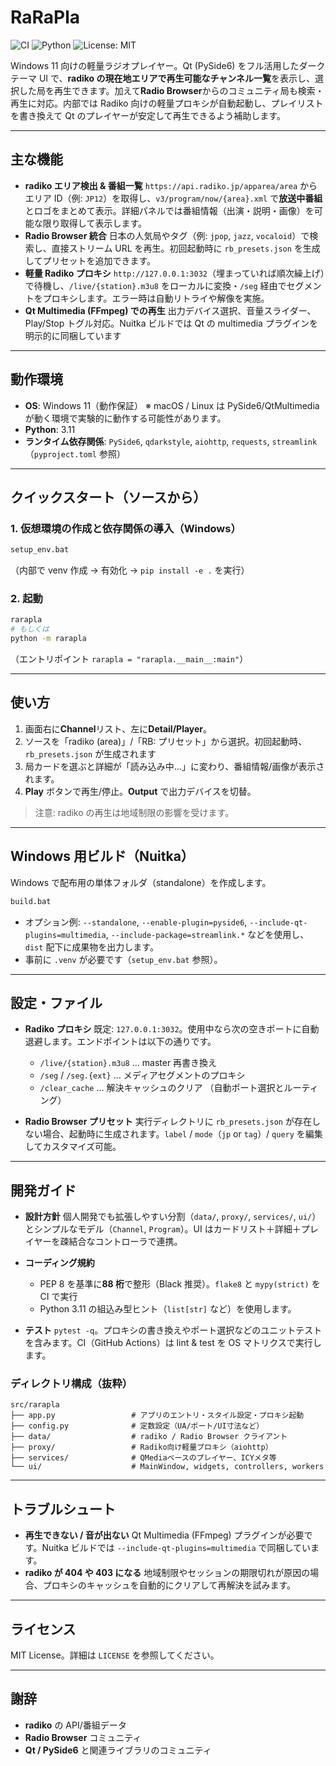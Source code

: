 # RaRaPla

![CI](https://img.shields.io/github/actions/workflow/status/tosakax2/rarapla/ci.yml?label=CI&logo=github&logoColor=white)
![Python](https://img.shields.io/badge/python-3.11-blue?logo=python&logoColor=white)
![License: MIT](https://img.shields.io/badge/License-MIT-green?logo=open-source-initiative&logoColor=white)

Windows 11 向けの軽量ラジオプレイヤー。Qt (PySide6) をフル活用したダークテーマ UI で、**radiko の現在地エリアで再生可能なチャンネル一覧**を表示し、選択した局を再生できます。加えて**Radio Browser**からのコミュニティ局も検索・再生に対応。内部では Radiko 向けの軽量プロキシが自動起動し、プレイリストを書き換えて Qt のプレイヤーが安定して再生できるよう補助します。

---

## 主な機能

- **radiko エリア検出 & 番組一覧**
  `https://api.radiko.jp/apparea/area` からエリア ID（例: `JP12`）を取得し、`v3/program/now/{area}.xml` で**放送中番組**とロゴをまとめて表示。詳細パネルでは番組情報（出演・説明・画像）を可能な限り取得して表示します。
- **Radio Browser 統合**
  日本の人気局やタグ（例: `jpop`, `jazz`, `vocaloid`）で検索し、直接ストリーム URL を再生。初回起動時に `rb_presets.json` を生成してプリセットを追加できます。
- **軽量 Radiko プロキシ**
  `http://127.0.0.1:3032`（埋まっていれば順次繰上げ）で待機し、`/live/{station}.m3u8` をローカルに変換・`/seg` 経由でセグメントをプロキシします。エラー時は自動リトライや解像を実施。
- **Qt Multimedia (FFmpeg) での再生**
  出力デバイス選択、音量スライダー、Play/Stop トグル対応。Nuitka ビルドでは Qt の multimedia プラグインを明示的に同梱しています

---

## 動作環境

- **OS**: Windows 11（動作保証）
  ※ macOS / Linux は PySide6/QtMultimedia が動く環境で実験的に動作する可能性があります。
- **Python**: 3.11
- **ランタイム依存関係**: `PySide6`, `qdarkstyle`, `aiohttp`, `requests`, `streamlink`（`pyproject.toml` 参照）

---

## クイックスタート（ソースから）

### 1. 仮想環境の作成と依存関係の導入（Windows）

```bat
setup_env.bat
```

（内部で venv 作成 → 有効化 → `pip install -e .` を実行）

### 2. 起動

```bash
rarapla
# もしくは
python -m rarapla
```

（エントリポイント `rarapla = "rarapla.__main__:main"`）

---

## 使い方

1. 画面右に**Channel**リスト、左に**Detail/Player**。
2. ソースを「radiko (area)」/「RB: プリセット」から選択。初回起動時、`rb_presets.json` が生成されます
3. 局カードを選ぶと詳細が「読み込み中…」に変わり、番組情報/画像が表示されます。
4. **Play** ボタンで再生/停止。**Output** で出力デバイスを切替。

> 注意: radiko の再生は地域制限の影響を受けます。

---

## Windows 用ビルド（Nuitka）

Windows で配布用の単体フォルダ（standalone）を作成します。

```bat
build.bat
```

- オプション例: `--standalone`, `--enable-plugin=pyside6`, `--include-qt-plugins=multimedia`, `--include-package=streamlink.*` などを使用し、`dist` 配下に成果物を出力します。
- 事前に `.venv` が必要です（`setup_env.bat` 参照）。

---

## 設定・ファイル

- **Radiko プロキシ**
  既定: `127.0.0.1:3032`。使用中なら次の空きポートに自動退避します。エンドポイントは以下の通りです。

  - `/live/{station}.m3u8` … master 再書き換え
  - `/seg` / `/seg.{ext}` … メディアセグメントのプロキシ
  - `/clear_cache` … 解決キャッシュのクリア
    （自動ポート選択とルーティング）

- **Radio Browser プリセット**
  実行ディレクトリに `rb_presets.json` が存在しない場合、起動時に生成されます。`label` / `mode`（`jp` or `tag`）/ `query` を編集してカスタマイズ可能。

---

## 開発ガイド

- **設計方針**
  個人開発でも拡張しやすい分割（`data/`, `proxy/`, `services/`, `ui/`）とシンプルなモデル（`Channel`, `Program`）。UI はカードリスト＋詳細＋プレイヤーを疎結合なコントローラで連携。
- **コーディング規約**

  - PEP 8 を基準に**88 桁**で整形（Black 推奨）。`flake8` と `mypy(strict)` を CI で実行
  - Python 3.11 の組込み型ヒント（`list[str]` など）を使用します。

- **テスト**
  `pytest -q`。プロキシの書き換えやポート選択などのユニットテストを含みます。CI（GitHub Actions）は lint & test を OS マトリクスで実行します。

### ディレクトリ構成（抜粋）

```plaintext
src/rarapla
├── app.py                 # アプリのエントリ・スタイル設定・プロキシ起動
├── config.py              # 定数設定（UA/ポート/UI寸法など）
├── data/                  # radiko / Radio Browser クライアント
├── proxy/                 # Radiko向け軽量プロキシ（aiohttp）
├── services/              # QMediaベースのプレイヤー、ICYメタ等
└── ui/                    # MainWindow, widgets, controllers, workers
```

---

## トラブルシュート

- **再生できない / 音が出ない**
  Qt Multimedia (FFmpeg) プラグインが必要です。Nuitka ビルドでは `--include-qt-plugins=multimedia` で同梱しています。
- **radiko が 404 や 403 になる**
  地域制限やセッションの期限切れが原因の場合、プロキシのキャッシュを自動的にクリアして再解決を試みます。

---

## ライセンス

MIT License。詳細は `LICENSE` を参照してください。

---

## 謝辞

- **radiko** の API/番組データ
- **Radio Browser** コミュニティ
- **Qt / PySide6** と関連ライブラリのコミュニティ
